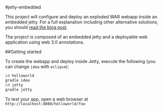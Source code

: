 #jetty-embedded

This project will configure and deploy an exploded WAR webapp inside an embedded jetty. For a full explanation including other alternative solutions, you should <a href="http://blog.extrema.com/lightweight-java-webapp">read the blog post</a>.

The project is composed of an embedded jetty and a deployable web application using web 3.0 annotations.

##Getting started

To create the webapp and deploy inside Jetty, execute the following (you can change `idea` with `eclipse`):

```bash
cd helloworld
gradle idea
cd jetty
gradle jetty
```

To test your app, open a web browser at `http://localhost:8080/helloworld/foo`
